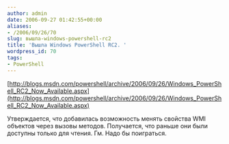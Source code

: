 ```yaml
---
author: admin
date: 2006-09-27 01:42:55+00:00
aliases:
- /2006/09/26/70
slug: вышла-windows-powershell-rc2
title: 'Вышла Windows PowerShell RC2. '
wordpress_id: 70
tags:
- PowerShell
---
```


[http://blogs.msdn.com/powershell/archive/2006/09/26/Windows_PowerShell_RC2_Now_Available.aspx](http://blogs.msdn.com/powershell/archive/2006/09/26/Windows_PowerShell_RC2_Now_Available.aspx)

Утверждается, что добавилась возможность менять свойства WMI объектов через вызовы методов. Получается, что раньше они были доступны только для чтения. Гм. Надо бы поиграться.
